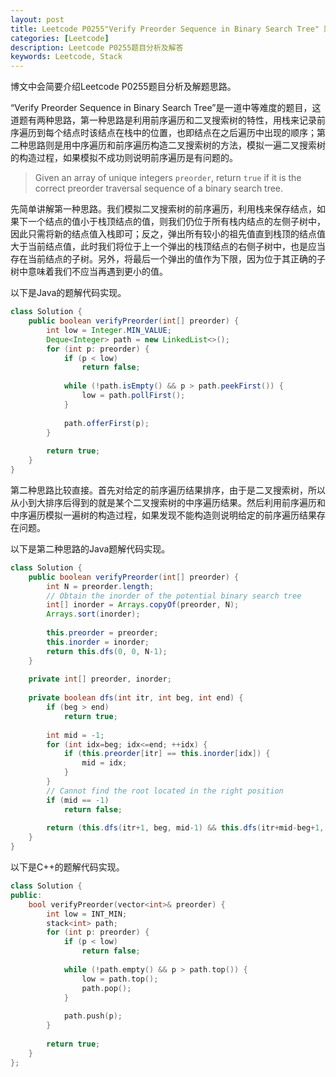 ```yaml
---
layout: post
title: Leetcode P0255"Verify Preorder Sequence in Binary Search Tree" 题解
categories: [Leetcode]
description: Leetcode P0255题目分析及解答
keywords: Leetcode, Stack
---
```


博文中会简要介绍Leetcode P0255题目分析及解题思路。

“Verify Preorder Sequence in Binary Search Tree”是一道中等难度的题目，这道题有两种思路，第一种思路是利用前序遍历和二叉搜索树的特性，用栈来记录前序遍历到每个结点时该结点在栈中的位置，也即结点在之后遍历中出现的顺序；第二种思路则是用中序遍历和前序遍历构造二叉搜索树的方法，模拟一遍二叉搜索树的构造过程，如果模拟不成功则说明前序遍历是有问题的。

> Given an array of unique integers `preorder`, return `true` if it is the correct preorder traversal sequence of a binary search tree.

先简单讲解第一种思路。我们模拟二叉搜索树的前序遍历，利用栈来保存结点，如果下一个结点的值小于栈顶结点的值，则我们仍位于所有栈内结点的左侧子树中，因此只需将新的结点值入栈即可；反之，弹出所有较小的祖先值直到栈顶的结点值大于当前结点值，此时我们将位于上一个弹出的栈顶结点的右侧子树中，也是应当存在当前结点的子树。另外，将最后一个弹出的值作为下限，因为位于其正确的子树中意味着我们不应当再遇到更小的值。

以下是Java的题解代码实现。
```java
class Solution {
    public boolean verifyPreorder(int[] preorder) {
        int low = Integer.MIN_VALUE;
        Deque<Integer> path = new LinkedList<>();
        for (int p: preorder) {
            if (p < low)
                return false;
            
            while (!path.isEmpty() && p > path.peekFirst()) {
                low = path.pollFirst();
            }
            
            path.offerFirst(p);
        }
        
        return true;
    }
}
```

第二种思路比较直接。首先对给定的前序遍历结果排序，由于是二叉搜索树，所以从小到大排序后得到的就是某个二叉搜索树的中序遍历结果。然后利用前序遍历和中序遍历模拟一遍树的构造过程，如果发现不能构造则说明给定的前序遍历结果存在问题。

以下是第二种思路的Java题解代码实现。
```java
class Solution {
    public boolean verifyPreorder(int[] preorder) {
        int N = preorder.length;
        // Obtain the inorder of the potential binary search tree
        int[] inorder = Arrays.copyOf(preorder, N);
        Arrays.sort(inorder);
        
        this.preorder = preorder;
        this.inorder = inorder;
        return this.dfs(0, 0, N-1);
    }
    
    private int[] preorder, inorder;
    
    private boolean dfs(int itr, int beg, int end) {
        if (beg > end)
            return true;
        
        int mid = -1;
        for (int idx=beg; idx<=end; ++idx) {
            if (this.preorder[itr] == this.inorder[idx]) {
                mid = idx;
            }
        }
        // Cannot find the root located in the right position
        if (mid == -1)
            return false;
        
        return (this.dfs(itr+1, beg, mid-1) && this.dfs(itr+mid-beg+1, mid+1, end));
    }
}
```

以下是C++的题解代码实现。
```cpp
class Solution {
public:
    bool verifyPreorder(vector<int>& preorder) {
        int low = INT_MIN;
        stack<int> path;
        for (int p: preorder) {
            if (p < low)
                return false;
            
            while (!path.empty() && p > path.top()) {
                low = path.top();
                path.pop();
            }
            
            path.push(p);
        }
        
        return true;
    }
};
```